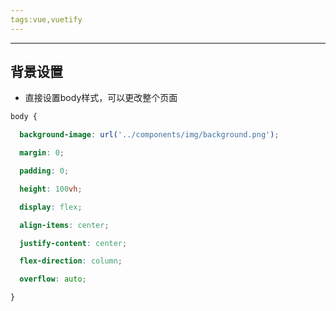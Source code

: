 ```yaml
---
tags:vue,vuetify
---
```


---

## 背景设置

 - 直接设置body样式，可以更改整个页面
```css
body {

  background-image: url('../components/img/background.png');

  margin: 0;

  padding: 0;

  height: 100vh;

  display: flex;

  align-items: center;

  justify-content: center;

  flex-direction: column;

  overflow: auto;

}
```
